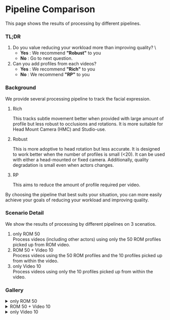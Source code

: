 # Pipeline Comparison
This page shows the results of processing by different pipelines.


### TL;DR
1. Do you value reducing your workload more than improving quality? \
    - **Yes** : We recommend **"Robust"** to you
    - **No** :  Go to next question.
2. Can you add profiles from each videos?
    - **Yes** : We recommend **"Rich"** to you
    - **No** :  We recommend **"RP"** to you



### Background
We provide several processing pipeline to track the facial expression.

1. Rich
 
    This tracks subtle movement better when provided with large amount of profile but less robust to occlusions and rotations. It is more suitable for Head Mount Camera (HMC) and Studio-use.

2. Robust
    
    This is more adoptive to head rotation but less accurate. It is designed to work better when the number of profiles is small (<20). It can be used with either a head-mounted or fixed camera. Additionally, quality degradation is small even when actors changes.

3. RP

    This aims to reduce the amount of profile required per video.

By choosing the pipeline that best suits your situation, you can more easily achieve your goals of reducing your workload and improving quality.

<!-- If our tracking is not working as well as it does, even though a large number of profiles are retargeted, changing the processing pipeline may improve the tracking results. This measure is effective for videos captured in a different environment than the profiles, and for videos of the long period capture that HMC is repeatedly attached and detached. \
(Still the most effective way to improve the animation quality of a particular video is to add more profiles from within the video itself.) -->


### Scenario Detail
We show the results of processing by different pipelines on 3 scenatios.

1. only ROM 50 \
    Process videos (including other actors) using only the 50 ROM profiles picked up from ROM video. 
2. ROM 50 + Video 10 \
    Process videos using the 50 ROM profiles and the 10 profiles picked up from within the video.
3. only Video 10 \
    Process videos using only the 10 profiles picked up from within the video.



<!-- In this show case, we selected and rigged 50 profiles from the ROM video. Then, using only the 50 ROM profiles, we generate the results in Baseline. The occluded region tends to produce less-than-ideal animation results. \
This can be mitigated by adding profiles from within the video. We showcase how the performance improves when you add a number of profiles. We can see that the quality of the animation tends to improve. \
Additionally, we showcase the results of processing these videos using only the profiles from within them (i.e., no ROM profiles). -->

### Gallery
<details>
  <summary >only ROM 50</summary>

</details>

<details>
  <summary >ROM 50 + Video 10</summary>

</details>

<details>
  <summary >only Video 10</summary>

</details>
